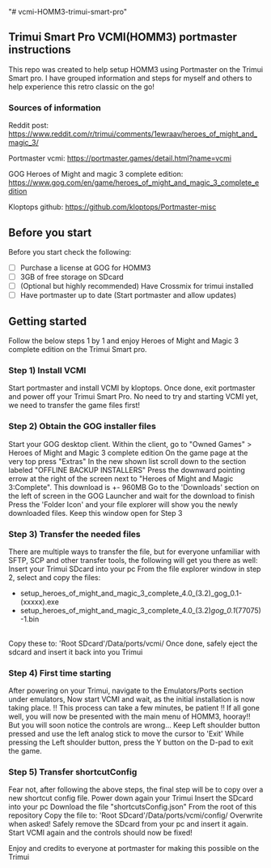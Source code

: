 "# vcmi-HOMM3-trimui-smart-pro" 

## Trimui Smart Pro VCMI(HOMM3) portmaster instructions

This repo was created to help setup HOMM3 using Portmaster on the Trimui Smart pro.
I have grouped information and steps for myself and others to help experience this retro classic on the go!


### Sources of information

Reddit post:
https://www.reddit.com/r/trimui/comments/1ewraav/heroes_of_might_and_magic_3/

Portmaster vcmi:
https://portmaster.games/detail.html?name=vcmi

GOG Heroes of Might and magic 3 complete edition:
https://www.gog.com/en/game/heroes_of_might_and_magic_3_complete_edition

Kloptops github:
https://github.com/kloptops/Portmaster-misc

## Before you start

Before you start check the following:
- [ ] Purchase a license at GOG for HOMM3
- [ ] 3GB of free storage on SDcard
- [ ] (Optional but highly recommended) Have Crossmix for trimui installed
- [ ] Have portmaster up to date (Start portmaster and allow updates)

<!-- GETTING STARTED -->
## Getting started

Follow the below steps 1 by 1 and enjoy Heroes of Might and Magic 3 complete edition on the Trimui Smart pro.

### Step 1) Install VCMI
Start portmaster and install VCMI by kloptops. Once done, exit portmaster and power off your Trimui Smart Pro.
No need to try and starting VCMI yet, we need to transfer the game files first! 

### Step 2) Obtain the GOG installer files
Start your GOG desktop client. 
Within the client, go to "Owned Games" > Heroes of Might and Magic 3 complete edition
On the game page at the very top press "Extras"
In the new shown list scroll down to the section labeled "OFFLINE BACKUP INSTALLERS"
Press the downward pointing errow at the right of the screen next to "Heroes of Might and Magic 3:Complete". This download is +- 960MB
Go to the 'Downloads' section on the left of screen in the GOG Launcher and wait for the download to finish
Press the 'Folder Icon' and your file explorer will show you the newly downloaded files. Keep this window open for Step 3

### Step 3) Transfer the needed files
There are multiple ways to transfer the file, but for everyone unfamiliar with SFTP, SCP and other transfer tools, the following will get you there as well:
Insert your Trimui SDcard into your pc
From the file explorer window in step 2, select and copy the files:
- setup_heroes_of_might_and_magic_3_complete_4.0_(3.2)_gog_0.1-(xxxxx).exe
- setup_heroes_of_might_and_magic_3_complete_4.0_(3.2)_gog_0.1_(77075)-1.bin
<br/>
Copy these to:
'Root SDcard'/Data/ports/vcmi/
Once done, safely eject the sdcard and insert it back into you Trimui

### Step 4) First time starting
After powering on your Trimui, navigate to the Emulators/Ports section under emulators,
Now start VCMI and wait, as the initial installation is now taking place.
!! This process can take a few minutes, be patient !!
If all gone well, you will now be presented with the main menu of HOMM3, hooray!!
But you will soon notice the controls are wrong...
Keep Left shoulder button pressed and use the left analog stick to move the cursor to 'Exit'
While pressing the Left shoulder button, press the Y button on the D-pad to exit the game.

### Step 5) Transfer shortcutConfig
Fear not, after following the above steps, the final step will be to copy over a new shortcut config file.
Power down again your Trimui
Insert the SDcard into your pc
Download the file "shortcutsConfig.json" From the root of this repository
Copy the file to:
'Root SDcard'/Data/ports/vcmi/config/
Overwrite when asked!
Safely remove the SDcard from your pc and insert it again.
Start VCMI again and the controls should now be fixed!

Enjoy and credits to everyone at portmaster for making this possible on the Trimui
